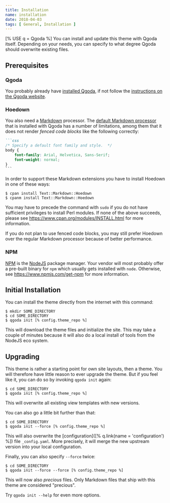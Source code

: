 ```yaml
---
title: Installation
name: installation
date: 2018-04-03
tags: [ General, Installation ]
---
```

[% USE q = Qgoda %]
You can install and update this theme with Qgoda itself.  Depending on your
needs, you can specify to what degree Qgoda should overwrite existing files.

## Prerequisites

### Qgoda

You probably already have [installed Qgoda](http://www.qgoda.net/en/docs/installation/), if not follow the [instructions on the Qgoda website](http://www.qgoda.net/en/docs/installation/).

### Hoedown

You also need a [Markdown](https://daringfireball.net/projects/markdown/syntax) processor.  The [default Markdown processor](http://search.cpan.org/~bobtfish/Text-Markdown/) that is installed with Qgoda has a number of limitations, among them that it does not render *fenced code blocks* like the following correctly:

`````markdown
```css
/* Specify a default font family and style.  */
body {
    font-family: Arial, Helvetica, Sans-Serif;
    font-weight: normal;
}
```
`````

In order to support these Markdown extensions you have to install Hoedown in one of these ways:

```shell
$ cpan install Text::Markdown::Hoedown
$ cpanm install Text::Markdown::Hoedown
```

You may have to precede the command with `sudo` if you do not have sufficient privileges to install Perl modules.  If none of the above succeeds, please see https://www.cpan.org/modules/INSTALL.html for more information.

If you do not plan to use fenced code blocks, you may still prefer Hoedown over the regular Markdown processor because of better performance.

### NPM

[NPM](https://www.npmjs.com/) is the [NodeJS](https://nodejs.org/en/) package manager.  Your vendor will most probably offer a pre-built binary for `npm` which usually gets installed with `node`.  Otherwise, see https://www.npmjs.com/get-npm for more information.

## Initial Installation

You can install the theme directly from the internet with this command:

```shell
$ mkdir SOME_DIRECTORY
$ cd SOME_DIRECTORY
$ qgoda init [% config.theme_repo %]
```

This will download the theme files and initialize the site.  This may take a couple of minutes because it will also do a local install of tools from the NodeJS eco system.

## Upgrading

This theme is rather a starting point for own site layouts, then a theme.  You will therefore have little reason to ever upgrade the theme.  But if you feel like it, you can do so by invoking `qgoda init` again:

```shell
$ cd SOME_DIRECTORY
$ qgoda init [% config.theme_repo %]
```

This will overwrite all existing view templates with new versions.

You can also go a little bit further than that:

```shell
$ cd SOME_DIRECTORY
$ qgoda init --force [% config.theme_repo %]
```

This will also overwrite the [configuration]([% q.link(name = 'configuration') %]) file `_config.yaml`.  More precisely, it will merge the new upstream version into your local configuration.

Finally, you can also specify `--force` twice:

```shell
$ cd SOME_DIRECTORY
$ qgoda init --force --force [% config.theme_repo %]
```

This will now also *precious* files.  Only Markdown files that ship with this theme are considered "precious".

Try `qgoda init --help` for even more options.
